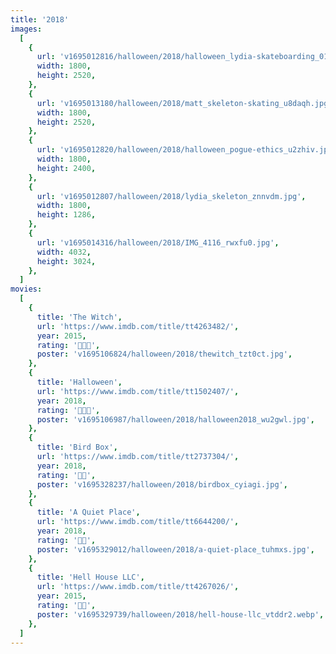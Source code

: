 ```yaml
---
title: '2018'
images:
  [
    {
      url: 'v1695012816/halloween/2018/halloween_lydia-skateboarding_01_msijt7.jpg',
      width: 1800,
      height: 2520,
    },
    {
      url: 'v1695013180/halloween/2018/matt_skeleton-skating_u8daqh.jpg',
      width: 1800,
      height: 2520,
    },
    {
      url: 'v1695012820/halloween/2018/halloween_pogue-ethics_u2zhiv.jpg',
      width: 1800,
      height: 2400,
    },
    {
      url: 'v1695012807/halloween/2018/lydia_skeleton_znnvdm.jpg',
      width: 1800,
      height: 1286,
    },
    {
      url: 'v1695014316/halloween/2018/IMG_4116_rwxfu0.jpg',
      width: 4032,
      height: 3024,
    },
  ]
movies:
  [
    {
      title: 'The Witch',
      url: 'https://www.imdb.com/title/tt4263482/',
      year: 2015,
      rating: '🔪🔪🔪',
      poster: 'v1695106824/halloween/2018/thewitch_tzt0ct.jpg',
    },
    {
      title: 'Halloween',
      url: 'https://www.imdb.com/title/tt1502407/',
      year: 2018,
      rating: '🔪🔪🔪',
      poster: 'v1695106987/halloween/2018/halloween2018_wu2gwl.jpg',
    },
    {
      title: 'Bird Box',
      url: 'https://www.imdb.com/title/tt2737304/',
      year: 2018,
      rating: '🔪🔪',
      poster: 'v1695328237/halloween/2018/birdbox_cyiagi.jpg',
    },
    {
      title: 'A Quiet Place',
      url: 'https://www.imdb.com/title/tt6644200/',
      year: 2018,
      rating: '🔪🔪',
      poster: 'v1695329012/halloween/2018/a-quiet-place_tuhmxs.jpg',
    },
    {
      title: 'Hell House LLC',
      url: 'https://www.imdb.com/title/tt4267026/',
      year: 2015,
      rating: '🔪🔪',
      poster: 'v1695329739/halloween/2018/hell-house-llc_vtddr2.webp',
    },
  ]
---
```

